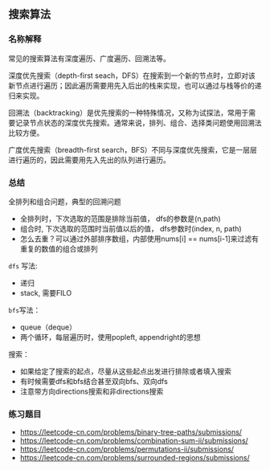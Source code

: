 ## 搜索算法

### 名称解释

常见的搜索算法有深度遍历、广度遍历、回溯法等。

深度优先搜索（depth-first seach，DFS）在搜索到一个新的节点时，立即对该新节点进行遍历；因此遍历需要用先入后出的栈来实现，也可以通过与栈等价的递归来实现。

回溯法（backtracking）是优先搜索的一种特殊情况，又称为试探法，常用于需要记录节点状态的深度优先搜索。通常来说，排列、组合、选择类问题使用回溯法比较方便。

广度优先搜索（breadth-first search，BFS）不同与深度优先搜索，它是一层层进行遍历的，因此需要用先入先出的队列进行遍历。

### 总结

全排列和组合问题，典型的回溯问题
- 全排列时，下次选取的范围是排除当前值， dfs的参数是(n,path)
- 组合时, 下次选取的范围时当前值以后的值， dfs参数时(index, n, path)
- 怎么去重？可以通过外部排序数组，内部使用nums[i] == nums[i-1]来过滤有重复的数值的组合或排列

`dfs` 写法:
- 递归
- stack, 需要FILO

`bfs`写法：
- queue（deque）
- 两个循环，每层遍历时，使用popleft, appendright的思想

搜索：
- 如果给定了搜索的起点，尽量从这些起点出发进行排除或者填入搜索
- 有时候需要dfs和bfs结合甚至双向bfs、双向dfs
- 注意带方向directions搜索和非directions搜索


### 练习题目

- https://leetcode-cn.com/problems/binary-tree-paths/submissions/
- https://leetcode-cn.com/problems/combination-sum-ii/submissions/
- https://leetcode-cn.com/problems/permutations-ii/submissions/
- https://leetcode-cn.com/problems/surrounded-regions/submissions/




  

